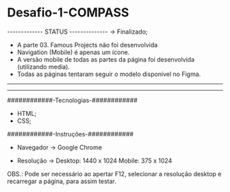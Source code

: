 # Desafio-1-COMPASS

-------------   STATUS  --------------
-> Finalizado;
- A parte 03. Famous Projects não foi 
desenvolvida
- Navigation (Mobile) é apenas um 
ícone.
- A versão mobile de todas as partes 
da página foi desenvolvida (utilizando media).
- Todas as páginas tentaram seguir o 
modelo disponível no Figma.
______________________________________
--------------------------------------

############-Tecnologias-############ 
- HTML;
- CSS;


############-Instruções-############ 
- Navegador -> Google Chrome

- Resolução -> Desktop: 1440 x 1024       Mobile: 375 x 1024

OBS.: Pode ser necessário ao apertar F12, selecionar a resolução desktop e recarregar a página, para assim testar.
